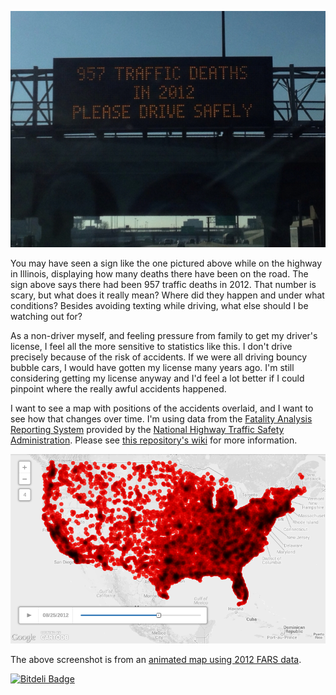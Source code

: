 ![Illinois Road Deaths Sign](roadsign.jpg)

You may have seen a sign like the one pictured above while on the highway in Illinois, displaying how many deaths there have been on the road. The sign above says there had been 957 traffic deaths in 2012. That number is scary, but what does it really mean? Where did they happen and under what conditions? Besides avoiding texting while driving, what else should I be watching out for?

As a non-driver myself, and feeling pressure from family to get my driver's license, I feel all the more sensitive to statistics like this. I don't drive precisely because of the risk of accidents. If we were all driving bouncy bubble cars, I would have gotten my license many years ago. I'm still considering getting my license anyway and I'd feel a lot better if I could pinpoint where the really awful accidents happened.

I want to see a map with positions of the accidents overlaid, and I want to see how that changes over time. I'm using data from the [Fatality Analysis Reporting System](http://www-fars.nhtsa.dot.gov/Main/index.aspx) provided by the [National Highway Traffic Safety Administration](http://www.nhtsa.gov/). Please see [this repository's wiki](https://github.com/tothebeat/fatal-car-crashes/wiki/Data-Sources) for more information.

![CartoDB Screenshot](cartodb_screenshot.png)

The above screenshot is from an [animated map using 2012 FARS data](http://cdb.io/1cagt7b).

[![Bitdeli Badge](https://d2weczhvl823v0.cloudfront.net/tothebeat/fatal-car-crashes/trend.png)](https://bitdeli.com/free "Bitdeli Badge")

